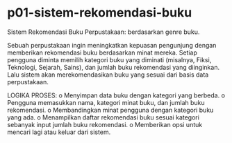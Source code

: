 # p01-sistem-rekomendasi-buku
Sistem Rekomendasi Buku Perpustakaan: berdasarkan genre buku.

Sebuah perpustakaan ingin meningkatkan kepuasan pengunjung dengan memberikan
rekomendasi buku berdasarkan minat mereka. Setiap pengguna diminta memilih kategori buku
yang diminati (misalnya, Fiksi, Teknologi, Sejarah, Sains), dan jumlah buku rekomendasi yang
diinginkan. Lalu sistem akan merekomendasikan buku yang sesuai dari basis data
perpustakaan.

LOGIKA PROSES:
o Menyimpan data buku dengan kategori yang berbeda.
o Pengguna memasukkan nama, kategori minat buku, dan jumlah buku rekomendasi.
o Membandingkan minat pengguna dengan kategori buku yang ada.
o Menampilkan daftar rekomendasi buku sesuai kategori sebanyak input jumlah buku rekomendasi.
o Memberikan opsi untuk mencari lagi atau keluar dari sistem.

